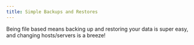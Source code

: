 ```yaml
---
title: Simple Backups and Restores
---
```


Being file based means backing up and restoring your data is super easy, and changing hosts/servers is a breeze!
